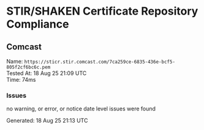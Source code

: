 # STIR/SHAKEN Certificate Repository Compliance

## Comcast

Name: `https://sticr.stir.comcast.com/7ca259ce-6835-436e-bcf5-805f2cf6bc6c.pem`\
Tested At: 18 Aug 25 21:09 UTC\
Time: 74ms

### Issues

no warning, or error, or notice date level issues were found

Generated: 18 Aug 25 21:13 UTC